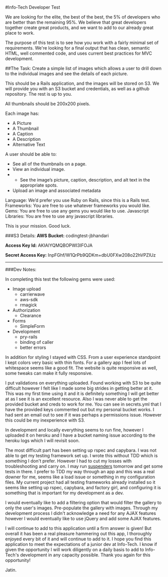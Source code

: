 #Info-Tech Developer Test

We are looking for the elite, the best of the best, the 5% of developers who are better than the remaining 95%.  We believe that great developers together create great products, and we want to add to our already great place to work.

The purpose of this test is to see how you work with a fairly minimal set of requirements.  We're looking for a final output that has clean, semantic HTML, well commented code, and uses current best practices for MVC development.

##The Task:
Create a simple list of images which allows a user to drill down to the individual images and see the details of each picture.

This should be a Rails application, and the images will be stored on S3.  We will provide you with an S3 bucket and credentials, as well as a github repository.  The rest is up to you.

All thumbnails should be 200x200 pixels.

Each image has:

   * A Picture
   * A Thumbnail
   * A Caption
   * A Description
   * Alternative Text

A user should be able to:

   * See all of the thumbnails on a page.
   * View an individual image.
   * 
      *  See the image’s picture, caption, description, and alt text in the appropriate spots.
   * Upload an image and associated metadata

Language: We’d prefer you use Ruby on Rails, since this is a Rails test.
Frameworks: You are free to use whatever frameworks you would like.
Gems: You are free to use any gems you would like to use.
Javascript Libraries: You are free to use any javascript libraries.

This is your mission.  Good luck.


###S3 Details:
**AWS Bucket:** codingtest-jbhandari

**Access Key Id:** AKIAIYQMQBOPWI3IFOJA

**Secret Access Key:** InpFGhf/W1QrPb9QDKm+dbU0FXw208o22hVPZIUz


---

###Dev Notes:

In completing this test the following gems were used:
- Image upload
  - carrierwave
  - aws-sdk
  - rmagick
- Authorization
  - Clearance
- Forms
  - SimpleForm
- Development
  - pry-rails
  - binding of caller
  - better errors

In addition for styling I stayed with CSS. From a user experience standpoint I kept colors very basic with thin fonts. For a gallery app I feel lots of whitespace seems like a good fit. The website is quite responsive as well, some tweaks can make it fully responsive. 

I put validations on everything uploaded. Found working with S3 to be quite difficult however I felt like I made some big strides in getting better at it. This was my first time using it and it is definitely something I will get better at as I see it is an excellent resource. Also I was never able to get the provided bucket and creds to work for me. You can see in secrets.yml that I have the provided keys commented out but my personal bucket works. I had sent an email out to see if it was perhaps a permissions issue. However this could be my inexperience with S3.  

In development and locally everything seems to run fine, however I uploaded it on heroku and I have a bucket naming issue according to the heroku logs which I will revisit soon. 

The most difficult part has been setting up rspec and capybara. I was not able to get my testing framework set up. I wrote this without TDD which is something I don't prefer. However I had to cut my losses with troubleshooting and carry on. I may run [suspenders](https://github.com/thoughtbot/suspenders) tomorrow and get some tests in there. I prefer to TDD my way through an app and this was a real downer for me, seems like a load issue or something in my configuration files. My current project had all testing frameworks already installed so it seems like setting up rspec, capybara, and factory girl, and configuring it is something that is important for my development as a dev. 

I would eventually like to add a filtering option that would filter the gallery to only the user's images. Pre-populate the gallery with images. Through my development process I didn't acknowledge a need for any AJAX features however I would eventually like to use jQuery and add some AJAX features.

I will continue to add to this application until a firm answer is given! But overall it has been a real pleasure hammering out this app, I thoroughly enjoyed every bit of it and will continue to add to it. I hope you find this application to meet the expectations of a junior dev at Info-Tech. I know if given the opportunity I will work diligently on a daily basis to add to Info-Tech's development in any capacity possible. Thank you again for this opportunity!

Jatin. 

